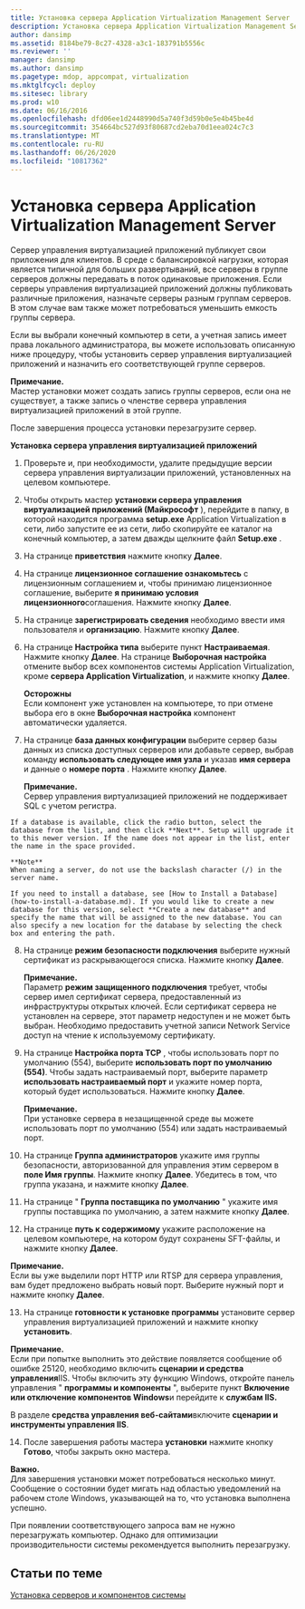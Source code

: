 ```yaml
---
title: Установка сервера Application Virtualization Management Server
description: Установка сервера Application Virtualization Management Server
author: dansimp
ms.assetid: 8184be79-8c27-4328-a3c1-183791b5556c
ms.reviewer: ''
manager: dansimp
ms.author: dansimp
ms.pagetype: mdop, appcompat, virtualization
ms.mktglfcycl: deploy
ms.sitesec: library
ms.prod: w10
ms.date: 06/16/2016
ms.openlocfilehash: dfd06ee1d2448990d5a740f3d59b0e5e4b45be4d
ms.sourcegitcommit: 354664bc527d93f80687cd2eba70d1eea024c7c3
ms.translationtype: MT
ms.contentlocale: ru-RU
ms.lasthandoff: 06/26/2020
ms.locfileid: "10817362"
---
```

# Установка сервера Application Virtualization Management Server


Сервер управления виртуализацией приложений публикует свои приложения для клиентов. В среде с балансировкой нагрузки, которая является типичной для больших развертываний, все серверы в группе серверов должны передавать в поток одинаковые приложения. Если серверы управления виртуализацией приложений должны публиковать различные приложения, назначьте серверы разным группам серверов. В этом случае вам также может потребоваться уменьшить емкость группы сервера.

Если вы выбрали конечный компьютер в сети, а учетная запись имеет права локального администратора, вы можете использовать описанную ниже процедуру, чтобы установить сервер управления виртуализацией приложений и назначить его соответствующей группе серверов.

**Примечание.**  
Мастер установки может создать запись группы серверов, если она не существует, а также запись о членстве сервера управления виртуализацией приложений в этой группе.



После завершения процесса установки перезагрузите сервер.

**Установка сервера управления виртуализацией приложений**

1.  Проверьте и, при необходимости, удалите предыдущие версии сервера управления виртуализации приложений, установленных на целевом компьютере.

2.  Чтобы открыть мастер **установки сервера управления виртуализацией приложений (Майкрософт** ), перейдите в папку, в которой находится программа **setup.exe** Application Virtualization в сети, либо запустите ее из сети, либо скопируйте ее каталог на конечный компьютер, а затем дважды щелкните файл **Setup.exe** .

3.  На странице **приветствия** нажмите кнопку **Далее**.

4.  На странице **лицензионное соглашение ознакомьтесь** с лицензионным соглашением и, чтобы принимаю лицензионное соглашение, выберите **я принимаю условия лицензионного**соглашения. Нажмите кнопку **Далее**.

5.  На странице **зарегистрировать сведения** необходимо ввести имя пользователя и **организацию**. Нажмите кнопку **Далее**.

6.  На странице **Настройка типа** выберите пункт **Настраиваемая**. Нажмите кнопку **Далее**. На странице **Выборочная настройка** отмените выбор всех компонентов системы Application Virtualization, кроме **сервера Application Virtualization**, и нажмите кнопку **Далее**.

    **Осторожны**  
    Если компонент уже установлен на компьютере, то при отмене выбора его в окне **Выборочная настройка** компонент автоматически удаляется.



7.  На странице **база данных конфигурации** выберите сервер базы данных из списка доступных серверов или добавьте сервер, выбрав команду **использовать следующее имя узла** и указав **имя сервера** и данные о **номере порта** . Нажмите кнопку **Далее**.

    **Примечание.**  
    Сервер управления виртуализацией приложений не поддерживает SQL с учетом регистра.



~~~
If a database is available, click the radio button, select the database from the list, and then click **Next**. Setup will upgrade it to this newer version. If the name does not appear in the list, enter the name in the space provided.

**Note**  
When naming a server, do not use the backslash character (/) in the server name.

If you need to install a database, see [How to Install a Database](how-to-install-a-database.md). If you would like to create a new database for this version, select **Create a new database** and specify the name that will be assigned to the new database. You can also specify a new location for the database by selecting the check box and entering the path.
~~~



8. На странице **режим безопасности подключения** выберите нужный сертификат из раскрывающегося списка. Нажмите кнопку **Далее**.

   **Примечание.**  
   Параметр **режим защищенного подключения** требует, чтобы сервер имел сертификат сервера, предоставленный из инфраструктуры открытых ключей. Если сертификат сервера не установлен на сервере, этот параметр недоступен и не может быть выбран. Необходимо предоставить учетной записи Network Service доступ на чтение к используемому сертификату.



9. На странице **Настройка порта TCP** , чтобы использовать порт по умолчанию (554), выберите **использовать порт по умолчанию (554)**. Чтобы задать настраиваемый порт, выберите параметр **использовать настраиваемый порт** и укажите номер порта, который будет использоваться. Нажмите кнопку **Далее**.

   **Примечание.**  
   При установке сервера в незащищенной среде вы можете использовать порт по умолчанию (554) или задать настраиваемый порт.



10. На странице **Группа администраторов** укажите имя группы безопасности, авторизованной для управления этим сервером в **поле Имя группы**. Нажмите кнопку **Далее**. Убедитесь в том, что группа указана, и нажмите кнопку **Далее**.

11. На странице " **Группа поставщика по умолчанию** " укажите имя группы поставщика по умолчанию, а затем нажмите кнопку **Далее**.

12. На странице **путь к содержимому** укажите расположение на целевом компьютере, на котором будут сохранены SFT-файлы, и нажмите кнопку **Далее**.

   **Примечание.**  
   Если вы уже выделили порт HTTP или RTSP для сервера управления, вам будет предложено выбрать новый порт. Выберите нужный порт и нажмите кнопку **Далее**.



13. На странице **готовности к установке программы** установите сервер управления виртуализацией приложений и нажмите кнопку **установить**.

   **Примечание.**  
   Если при попытке выполнить это действие появляется сообщение об ошибке 25120, необходимо включить **сценарии и средства управления**IIS. Чтобы включить эту функцию Windows, откройте панель управления " **программы и компоненты** ", выберите пункт **Включение или отключение компонентов Windows**и перейдите к **службам IIS.**

   В разделе **средства управления веб-сайтами**включите **сценарии и инструменты управления IIS**.



14. После завершения работы мастера **установки** нажмите кнопку **Готово**, чтобы закрыть окно мастера.

   **Важно.**  
   Для завершения установки может потребоваться несколько минут. Сообщение о состоянии будет мигать над областью уведомлений на рабочем столе Windows, указывающей на то, что установка выполнена успешно.

   При появлении соответствующего запроса вам не нужно перезагружать компьютер. Однако для оптимизации производительности системы рекомендуется выполнить перезагрузку.



## Статьи по теме


[Установка серверов и компонентов системы](how-to-install-the-servers-and-system-components.md)










